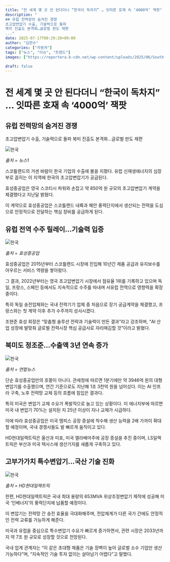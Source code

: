 ```yaml
---
title: "전 세계 몇 곳 안 된다더니 “한국이 독차지” … 잇따른 호재 속 ‘4000억’ 잭팟"
description: "
## 유럽 전력망의 숨겨진 경쟁
초고압변압기 수출, 기술력으로 돌파
북미 진출도 본격화…글로벌 판도 재편
..."
date: 2025-07-17T00:29:20+09:00
author: "김한수"
categories: ["자동차"]
tags: ["뉴스", "이슈", "트렌드"]
images: ["https://reportera.b-cdn.net/wp-content/uploads/2025/06/South-Korea-exports-transformers-1024x576.jpg"]

draft: false
---
```


# 전 세계 몇 곳 안 된다더니 “한국이 독차지” … 잇따른 호재 속 ‘4000억’ 잭팟


## 유럽 전력망의 숨겨진 경쟁
초고압변압기 수출, 기술력으로 돌파
북미 진출도 본격화…글로벌 판도 재편


![한국](https://reportera.b-cdn.net/wp-content/uploads/2025/06/South-Korea-exports-transformers-1024x576.jpg)

*출처 = 뉴스1*

스코틀랜드의 거센 바람이 한국 기업의 수출에 불을 지폈다. 유럽 신재생에너지의 심장부로 꼽히는 이 지역에 한국의 초고압변압기가 공급된다.

효성중공업은 영국 스코티시 파워와 손잡고 약 850억 원 규모의 초고압변압기 계약을 체결했다고 지난달 밝혔다.

이 계약으로 효성중공업은 스코틀랜드 내륙과 해안 풍력단지에서 생산되는 전력을 도심으로 안정적으로 전달하는 핵심 장비를 공급하게 된다.


## 유럽 전역 수주 릴레이…기술력 입증


![한국](https://reportera.b-cdn.net/wp-content/uploads/2025/06/효성중공업-1024x768.jpg)

*출처 = 효성중공업*

효성중공업은 2015년부터 스코틀랜드 시장에 진입해 10년간 제품 공급과 유지보수를 아우르는 서비스 역량을 쌓아왔다.

그 결과, 2022년부터는 영국 초고압변압기 시장에서 점유율 1위를 기록하고 있으며 독일, 프랑스, 스페인 등에서도 지속적으로 수주를 따내며 서유럽 전역으로 영향력을 확장 중이다.

특히 독일 송전업체와는 국내 전력기기 업체 중 처음으로 장기 공급계약을 체결했고, 프랑스와는 첫 계약 이후 추가 수주까지 성사시켰다.

조현준 효성 회장은 “맞춤형 솔루션 전략과 기술력이 만든 결과”라고 강조하며, “AI 산업 성장에 발맞춰 글로벌 전력시장 핵심 공급사로 자리매김할 것”이라고 밝혔다.


## 북미도 정조준…수출액 3년 연속 증가


![한국](https://reportera.b-cdn.net/wp-content/uploads/2025/06/효성중공업-2-1024x523.jpg)

*출처 = 연합뉴스*

단순 효성중공업만의 호황이 아니다. 관세청에 따르면 1분기에만 약 3946억 원의 대형 변압기를 수출했으며, 연간 기준으로도 지난해 1조 3천억 원을 넘어섰다. 이는 AI 인프라 구축, 노후 전력망 교체 등의 흐름에 힘입은 결과다.

특히 미국은 변압기 교체 수요가 폭발적으로 늘고 있는 상황이다. 미 에너지부에 따르면 미국 내 변압기 70%는 설치된 지 25년 이상이 지나 교체가 시급하다.

이에 따라 효성중공업은 미국 멤피스 공장 증설에 착수해 생산 능력을 2배 가까이 확대할 예정이며, 국내 경쟁사들도 발 빠르게 움직이고 있다.

HD현대일렉트릭은 울산과 미포, 미국 앨라배마주에 공장 증설을 추진 중이며, LS일렉트릭은 부산과 미국 텍사스에 생산기지를 새롭게 구축하고 있다.


## 고부가가치 특수변압기…국산 기술 진화


![한국](https://reportera.b-cdn.net/wp-content/uploads/2025/06/HD현대일렉트릭-1024x724.jpg)

*출처 = HD현대일렉트릭*

한편, HD현대일렉트릭은 국내 최대 용량의 653MVA 위상조정변압기 제작에 성공해 미국 ‘인베너지’의 풍력단지에 납품할 예정이다.

이 변압기는 전력망 간 송전 효율을 극대화해주며, 전압체계가 다른 국가 간에도 안정적인 전력 교류를 가능하게 해준다.

미국과 유럽을 중심으로 특수변압기 수요가 빠르게 증가하면서, 관련 시장은 2033년까지 약 7조 원 규모로 성장할 것으로 전망된다.

국내 업계 관계자는 “이 같은 초대형 제품은 기술 장벽이 높아 글로벌 소수 기업만 생산 가능하다”며, “지속적인 기술 투자 없이는 살아남기 어렵다”고 말했다.
